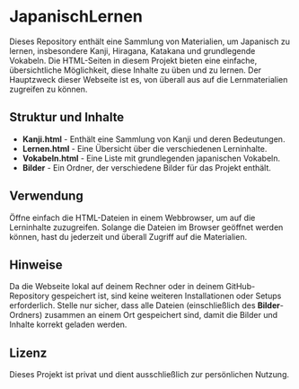 # JapanischLernen

Dieses Repository enthält eine Sammlung von Materialien, um Japanisch zu lernen, insbesondere Kanji, Hiragana, Katakana und grundlegende Vokabeln. Die HTML-Seiten in diesem Projekt bieten eine einfache, übersichtliche Möglichkeit, diese Inhalte zu üben und zu lernen. Der Hauptzweck dieser Webseite ist es, von überall aus auf die Lernmaterialien zugreifen zu können.

## Struktur und Inhalte

- **Kanji.html** - Enthält eine Sammlung von Kanji und deren Bedeutungen.
- **Lernen.html** - Eine Übersicht über die verschiedenen Lerninhalte.
- **Vokabeln.html** - Eine Liste mit grundlegenden japanischen Vokabeln.
- **Bilder** - Ein Ordner, der verschiedene Bilder für das Projekt enthält.

## Verwendung

Öffne einfach die HTML-Dateien in einem Webbrowser, um auf die Lerninhalte zuzugreifen. Solange die Dateien im Browser geöffnet werden können, hast du jederzeit und überall Zugriff auf die Materialien.

## Hinweise

Da die Webseite lokal auf deinem Rechner oder in deinem GitHub-Repository gespeichert ist, sind keine weiteren Installationen oder Setups erforderlich. Stelle nur sicher, dass alle Dateien (einschließlich des **Bilder**-Ordners) zusammen an einem Ort gespeichert sind, damit die Bilder und Inhalte korrekt geladen werden.

## Lizenz

Dieses Projekt ist privat und dient ausschließlich zur persönlichen Nutzung.
